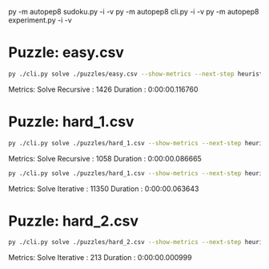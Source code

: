 py -m autopep8 sudoku.py -i -v
py -m autopep8 cli.py -i -v
py -m autopep8 experiment.py -i -v

# Puzzle: easy.csv

```bash
py ./cli.py solve ./puzzles/easy.csv --show-metrics --next-step heuristic2 --solve-type recursive --collect-next-steps valid_blocks --solution-path ./puzzles/easy_solution_1.csv
```

Metrics: 
    Solve Recursive : 1426
    Duration        : 0:00:00.116760

# Puzzle: hard_1.csv

```bash
py ./cli.py solve ./puzzles/hard_1.csv --show-metrics --next-step heuristic2 --solve-type recursive --collect-next-steps valid_blocks --solution-path ./puzzles/hard_1_solution.csv
```

Metrics: 
    Solve Recursive : 1058
    Duration        : 0:00:00.086665

```bash
py ./cli.py solve ./puzzles/hard_1.csv --show-metrics --next-step heuristic1 --solve-type iterative --collect-next-steps valid_options --solution-path ./puzzles/hard_1_solution.csv
```

Metrics: 
    Solve Iterative : 11350
    Duration        : 0:00:00.063643

# Puzzle: hard_2.csv

```bash
py ./cli.py solve ./puzzles/hard_2.csv --show-metrics --next-step heuristic1 --solve-type iterative --collect-next-steps valid_options --solution-path ./puzzles/hard_2_solution.csv
```

Metrics:
    Solve Iterative : 213
    Duration        : 0:00:00.000999
